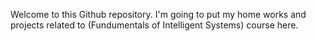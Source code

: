 Welcome to this Github repository. I'm going to put my home works and projects related to (Fundumentals of Intelligent Systems) course here.
